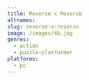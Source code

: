 ```yaml
---
title: Reverse x Reverse
altnames:
slug: reverse-x-reverse
image: /images/46.jpg
genres:
  - action
  - puzzle-platformer
platforms:
  - pc
---
```


